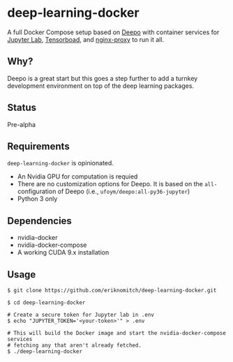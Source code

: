 # deep-learning-docker

A full Docker Compose setup based on [Deepo](https://github.com/ufoym/deepo) with container services for [Jupyter Lab](https://github.com/jupyterlab/jupyterlab), [Tensorboad](https://github.com/tensorflow/tensorboard), and [nginx-proxy](https://github.com/jwilder/nginx-proxy) to run it all.

## Why?

Deepo is a great start but this goes a step further to add a turnkey development environment on top of the deep learning packages.

## Status

Pre-alpha

## Requirements

`deep-learning-docker` is opinionated.

* An Nvidia GPU for computation is requied
* There are no customization options for Deepo. It is based on the `all-` configuration of Deepo (i.e., `ufoym/deepo:all-py36-jupyter`)
* Python 3 only

## Dependencies

* nvidia-docker
* nvidia-docker-compose
* A working CUDA 9.x installation

## Usage

```
$ git clone https://github.com/eriknomitch/deep-learning-docker.git

$ cd deep-learning-docker

# Create a secure token for Jupyter lab in .env
$ echo "JUPYTER_TOKEN='<your-token>'" > .env

# This will build the Docker image and start the nvidia-docker-compose services
# fetching any that aren't already fetched.
$ ./deep-learning-docker

```
